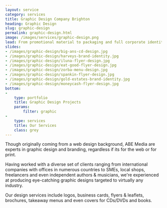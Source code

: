 ```yaml
---
layout: service
category: services
title: Graphic Design Company Brighton
heading: Graphic Design 
slug: graphic-design
permalink: graphic-design.html
image: /images/services/graphic-design.png
lead: From promotional material to packaging and full corporate identities, we deliver eye-catching designs that give you that professional edge and make you stand out from the crowd.
slides:
- /images/graphic-design/big-ans-cd-design.jpg
- /images/graphic-design/harveys-brand-identity.jpg
- /images/graphic-design/iluna-flyer-design.jpg
- /images/graphic-design/eat-good-flyer-design.jpg
- /images/graphic-design/zorba-menu-design.jpg
- /images/graphic-design/spankin-flyer-design.jpg
- /images/graphic-design/gold-estates-brand-identity.jpg
- /images/graphic-design/moneycash-flyer-design.jpg
bottom:
-
    type: portfolio
    title: Graphic Design Projects
    params:
        filter: graphic
-
    type: services
    title: Our Services
    class: grey
---
```


Though originally coming from a web design background, ABE Media are experts in graphic design and branding, regardless if its for the web or for print.

Having worked with a diverse set of clients ranging from international companies with offices in numerous countries to SMEs, local shops, freelancers and even independent authors & musicians, we're experienced at producing eye-catching graphic designs targeted to virtually any industry.

Our design services include logos, business cards, flyers & leaflets, brochures, takeaway menus and even covers for CDs/DVDs and books.
